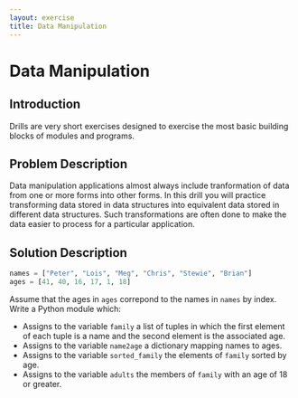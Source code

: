 ```yaml
---
layout: exercise
title: Data Manipulation
---
```


# Data Manipulation

## Introduction

Drills are very short exercises designed to exercise the most basic building blocks of modules and programs.

## Problem Description

Data manipulation applications almost always include tranformation of data from one or more forms into other forms. In this drill you will practice transforming data stored in data structures into equivalent data stored in different data structures. Such transformations are often done to make the data easier to process for a particular application.

## Solution Description

```Python
names = ["Peter", "Lois", "Meg", "Chris", "Stewie", "Brian"]
ages = [41, 40, 16, 17, 1, 18]
```

Assume that the ages in `ages` correpond to the names in `names` by index. Write a Python module which:

- Assigns to the variable `family` a list of tuples in which the first element of each tuple is a name and the second element is the associated age.
- Assigns to the variable `name2age` a dictionary mapping names to ages.
- Assigns to the variable `sorted_family` the elements of `family` sorted by age.
- Assigns to the variable `adults` the members of `family` with an age of 18 or greater.
